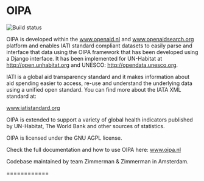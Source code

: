 OIPA 
============

![Build status](https://travis-ci.org/openaid-IATI/OIPA.svg?branch=master)

OIPA is developed within the www.openaid.nl and www.openaidsearch.org platform and enables IATI standard compliant datasets to easily parse and interface that data using the OIPA framework that has been developed using a Django interface. It has been implemented for UN-Habitat at http://open.unhabitat.org and UNESCO: http://opendata.unesco.org.

IATI is a global aid transparency standard and it makes information about aid spending easier to access, re-use and understand the underlying data using a unified open standard. You can find more about the IATA XML standard at:

www.iatistandard.org

OIPA is extended to support a variety of global health indicators published by UN-Habitat, The World Bank and other sources of statistics.

OIPA is licensed under the GNU AGPL license.

Check the full documentation and how to use OIPA here: www.oipa.nl

Codebase maintained by team Zimmerman & Zimmerman in Amsterdam.

============
